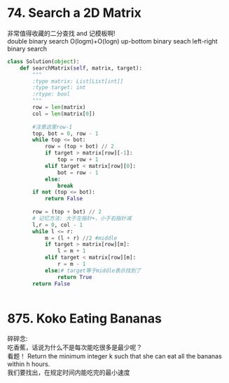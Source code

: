 # 74. Search a 2D Matrix
非常值得收藏的二分查找 and 记模板啊!  
double binary search
O(logm)+O(logn) 
up-bottom binary seach
left-right binary search

``` python
class Solution(object):
    def searchMatrix(self, matrix, target):
        """
        :type matrix: List[List[int]]
        :type target: int
        :rtype: bool
        """
        row = len(matrix)
        col = len(matrix[0])
        
        #注意这里row-1
        top, bot = 0, row - 1
        while top <= bot:
            row = (top + bot) // 2
            if target > matrix[row][-1]:
                top = row + 1
            elif target < matrix[row][0]:
                bot = row - 1
            else:
                break
        if not (top <= bot):
            return False
        
        row = (top + bot) // 2
        # 记忆方法: 大于左指针+，小于右指针减
        l,r = 0, col - 1
        while l <= r:
            m = (l + r) //2 #middle
            if target > matrix[row][m]:
                l = m + 1 
            elif target < matrix[row][m]:
                r = m - 1
            else:# target等于middle表示找到了
                return True
        return False
            
```

# 875. Koko Eating Bananas
碎碎念:  
吃香蕉，话说为什么不是每次能吃很多是最少呢？  
看题！ Return the minimum integer k such that she can eat all the bananas within h hours.  
我们要找出，在规定时间内能吃完的最小速度  
